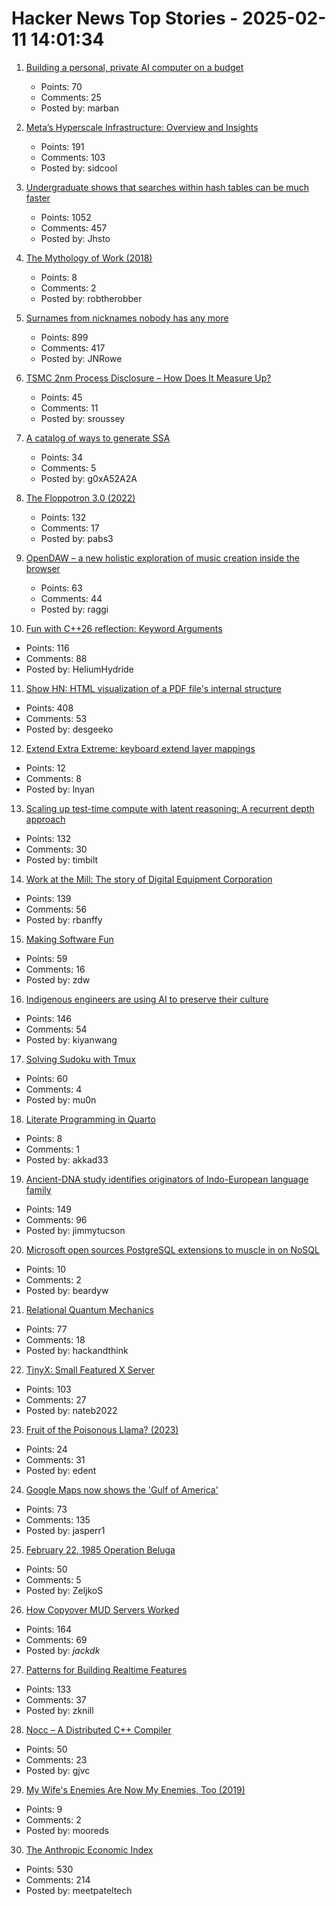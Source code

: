 # Hacker News Top Stories - 2025-02-11 14:01:34

1. [Building a personal, private AI computer on a budget](https://ewintr.nl/posts/2025/building-a-personal-private-ai-computer-on-a-budget/)
   - Points: 70
   - Comments: 25
   - Posted by: marban

2. [Meta’s Hyperscale Infrastructure: Overview and Insights](https://cacm.acm.org/research/metas-hyperscale-infrastructure-overview-and-insights/)
   - Points: 191
   - Comments: 103
   - Posted by: sidcool

3. [Undergraduate shows that searches within hash tables can be much faster](https://www.quantamagazine.org/undergraduate-upends-a-40-year-old-data-science-conjecture-20250210/)
   - Points: 1052
   - Comments: 457
   - Posted by: Jhsto

4. [The Mythology of Work (2018)](https://crimethinc.com/2018/09/03/the-mythology-of-work-eight-myths-that-keep-your-eyes-on-the-clock-and-your-nose-to-the-grindstone)
   - Points: 8
   - Comments: 2
   - Posted by: robtherobber

5. [Surnames from nicknames nobody has any more](https://blog.plover.com/lang/etym/nickname-names.html)
   - Points: 899
   - Comments: 417
   - Posted by: JNRowe

6. [TSMC 2nm Process Disclosure – How Does It Measure Up?](https://semiwiki.com/semiconductor-services/techinsights/352972-iedm-2025-tsmc-2nm-process-disclosure-how-does-it-measure-up/)
   - Points: 45
   - Comments: 11
   - Posted by: sroussey

7. [A catalog of ways to generate SSA](https://bernsteinbear.com/blog/ssa/)
   - Points: 34
   - Comments: 5
   - Posted by: g0xA52A2A

8. [The Floppotron 3.0 (2022)](https://silent.org.pl/home/2022/06/13/the-floppotron-3-0/)
   - Points: 132
   - Comments: 17
   - Posted by: pabs3

9. [OpenDAW – a new holistic exploration of music creation inside the browser](https://opendaw.studio/)
   - Points: 63
   - Comments: 44
   - Posted by: raggi

10. [Fun with C++26 reflection: Keyword Arguments](https://pydong.org/posts/KwArgs/)
   - Points: 116
   - Comments: 88
   - Posted by: HeliumHydride

11. [Show HN: HTML visualization of a PDF file's internal structure](https://github.com/desgeeko/pdfsyntax/blob/main/docs/browse.md)
   - Points: 408
   - Comments: 53
   - Posted by: desgeeko

12. [Extend Extra Extreme: keyboard extend layer mappings](https://dreymar.colemak.org/layers-extend.html)
   - Points: 12
   - Comments: 8
   - Posted by: lnyan

13. [Scaling up test-time compute with latent reasoning: A recurrent depth approach](https://arxiv.org/abs/2502.05171)
   - Points: 132
   - Comments: 30
   - Posted by: timbilt

14. [Work at the Mill: The story of Digital Equipment Corporation](https://www.abortretry.fail/p/work-at-the-mill)
   - Points: 139
   - Comments: 56
   - Posted by: rbanffy

15. [Making Software Fun](https://furbo.org/2025/02/07/making-software-fun/)
   - Points: 59
   - Comments: 16
   - Posted by: zdw

16. [Indigenous engineers are using AI to preserve their culture](https://www.nbcnews.com/tech/innovation/indigenous-engineers-are-using-ai-preserve-culture-rcna176012)
   - Points: 146
   - Comments: 54
   - Posted by: kiyanwang

17. [Solving Sudoku with Tmux](https://willhbr.net/2024/12/27/solving-sudoku-with-tmux/)
   - Points: 60
   - Comments: 4
   - Posted by: mu0n

18. [Literate Programming in Quarto](https://ivelasq.quarto.pub/building-a-blog-with-quarto/workflow/write-docs/)
   - Points: 8
   - Comments: 1
   - Posted by: akkad33

19. [Ancient-DNA study identifies originators of Indo-European language family](https://hms.harvard.edu/news/ancient-dna-study-identifies-originators-indo-european-language-family)
   - Points: 149
   - Comments: 96
   - Posted by: jimmytucson

20. [Microsoft open sources PostgreSQL extensions to muscle in on NoSQL](https://www.theregister.com/2025/02/11/microsoft_postgresql_extensions/)
   - Points: 10
   - Comments: 2
   - Posted by: beardyw

21. [Relational Quantum Mechanics](https://plato.stanford.edu/entries/qm-relational/)
   - Points: 77
   - Comments: 18
   - Posted by: hackandthink

22. [TinyX: Small Featured X Server](https://github.com/tinycorelinux/tinyx)
   - Points: 103
   - Comments: 27
   - Posted by: nateb2022

23. [Fruit of the Poisonous Llama? (2023)](https://shkspr.mobi/blog/2023/07/fruit-of-the-poisonous-llama/)
   - Points: 24
   - Comments: 31
   - Posted by: edent

24. [Google Maps now shows the 'Gulf of America'](https://www.theverge.com/news/609772/google-maps-gulf-of-america-rename-mexico)
   - Points: 73
   - Comments: 135
   - Posted by: jasperr1

25. [February 22, 1985 Operation Beluga](https://todayinhistory.blog/2024/02/22/february-22-1985-operation-beluga/)
   - Points: 50
   - Comments: 5
   - Posted by: ZeljkoS

26. [How Copyover MUD Servers Worked](http://jackkelly.name/blog/archives/2025/02/06/how_copyover_mud_servers_worked/)
   - Points: 164
   - Comments: 69
   - Posted by: _jackdk_

27. [Patterns for Building Realtime Features](https://zknill.io/posts/patterns-for-building-realtime/)
   - Points: 133
   - Comments: 37
   - Posted by: zknill

28. [Nocc – A Distributed C++ Compiler](https://github.com/VKCOM/nocc)
   - Points: 50
   - Comments: 23
   - Posted by: gjvc

29. [My Wife's Enemies Are Now My Enemies, Too (2019)](https://www.thecut.com/2019/12/my-wifes-enemies-are-now-my-enemies-too.html)
   - Points: 9
   - Comments: 2
   - Posted by: mooreds

30. [The Anthropic Economic Index](https://www.anthropic.com/news/the-anthropic-economic-index)
   - Points: 530
   - Comments: 214
   - Posted by: meetpateltech

